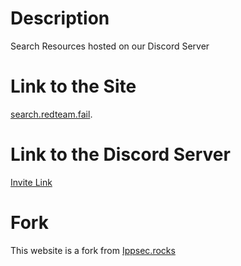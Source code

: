 # Description

Search Resources hosted on our Discord Server

# Link to the Site

[search.redteam.fail](https://search.redteam.fail).

# Link to the Discord Server

[Invite Link](https://discord.gg/PMcdwunhMN")


# Fork

This website is a fork from [Ippsec.rocks](https://github.com/IppSec/ippsec.github.io)
